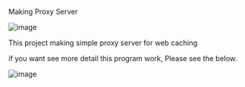 Making Proxy Server

![image](https://user-images.githubusercontent.com/25299428/39535258-6e45be82-4e6e-11e8-9beb-d3d48ca01330.png)

This project making simple proxy server for web caching

if you want see more detail this program work, Please see the below.

![image](https://user-images.githubusercontent.com/25299428/39535380-bab982c6-4e6e-11e8-9ff9-222bcbd541a1.png)


